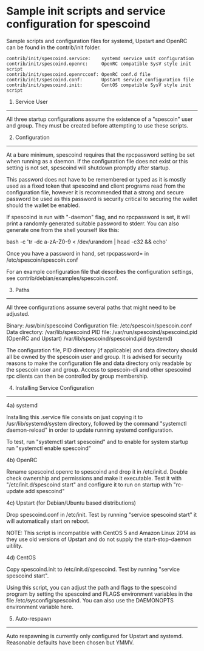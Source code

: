 Sample init scripts and service configuration for spescoind
==========================================================

Sample scripts and configuration files for systemd, Upstart and OpenRC
can be found in the contrib/init folder.

    contrib/init/spescoind.service:    systemd service unit configuration
    contrib/init/spescoind.openrc:     OpenRC compatible SysV style init script
    contrib/init/spescoind.openrcconf: OpenRC conf.d file
    contrib/init/spescoind.conf:       Upstart service configuration file
    contrib/init/spescoind.init:       CentOS compatible SysV style init script

1. Service User
---------------------------------

All three startup configurations assume the existence of a "spescoin" user
and group.  They must be created before attempting to use these scripts.

2. Configuration
---------------------------------

At a bare minimum, spescoind requires that the rpcpassword setting be set
when running as a daemon.  If the configuration file does not exist or this
setting is not set, spescoind will shutdown promptly after startup.

This password does not have to be remembered or typed as it is mostly used
as a fixed token that spescoind and client programs read from the configuration
file, however it is recommended that a strong and secure password be used
as this password is security critical to securing the wallet should the
wallet be enabled.

If spescoind is run with "-daemon" flag, and no rpcpassword is set, it will
print a randomly generated suitable password to stderr.  You can also
generate one from the shell yourself like this:

bash -c 'tr -dc a-zA-Z0-9 < /dev/urandom | head -c32 && echo'

Once you have a password in hand, set rpcpassword= in /etc/spescoin/spescoin.conf

For an example configuration file that describes the configuration settings,
see contrib/debian/examples/spescoin.conf.

3. Paths
---------------------------------

All three configurations assume several paths that might need to be adjusted.

Binary:              /usr/bin/spescoind
Configuration file:  /etc/spescoin/spescoin.conf
Data directory:      /var/lib/spescoind
PID file:            /var/run/spescoind/spescoind.pid (OpenRC and Upstart)
                     /var/lib/spescoind/spescoind.pid (systemd)

The configuration file, PID directory (if applicable) and data directory
should all be owned by the spescoin user and group.  It is advised for security
reasons to make the configuration file and data directory only readable by the
spescoin user and group.  Access to spescoin-cli and other spescoind rpc clients
can then be controlled by group membership.

4. Installing Service Configuration
-----------------------------------

4a) systemd

Installing this .service file consists on just copying it to
/usr/lib/systemd/system directory, followed by the command
"systemctl daemon-reload" in order to update running systemd configuration.

To test, run "systemctl start spescoind" and to enable for system startup run
"systemctl enable spescoind"

4b) OpenRC

Rename spescoind.openrc to spescoind and drop it in /etc/init.d.  Double
check ownership and permissions and make it executable.  Test it with
"/etc/init.d/spescoind start" and configure it to run on startup with
"rc-update add spescoind"

4c) Upstart (for Debian/Ubuntu based distributions)

Drop spescoind.conf in /etc/init.  Test by running "service spescoind start"
it will automatically start on reboot.

NOTE: This script is incompatible with CentOS 5 and Amazon Linux 2014 as they
use old versions of Upstart and do not supply the start-stop-daemon uitility.

4d) CentOS

Copy spescoind.init to /etc/init.d/spescoind. Test by running "service spescoind start".

Using this script, you can adjust the path and flags to the spescoind program by
setting the spescoind and FLAGS environment variables in the file
/etc/sysconfig/spescoind. You can also use the DAEMONOPTS environment variable here.

5. Auto-respawn
-----------------------------------

Auto respawning is currently only configured for Upstart and systemd.
Reasonable defaults have been chosen but YMMV.
